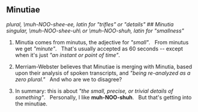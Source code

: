 ## Minutiae
*plural, \muh-NOO-shee-ee\, latin for "trifles" or "details"*
*## Minutia*
*singular, \muh-NOO-shee-uh\ or \muh-NOO-shuh\, latin for "smallness"*

1. Minutia comes from minutus, the adjective for *"small"*.    &nbsp;  From minutus we get *"minute"*.    &nbsp;  That's usually accepted as 60 seconds -- except when it's just *"an instant or point of time"*. 

2. Merriam-Webster believes that Minutiae is merging with Minutia, based upon their analysis of spoken transcripts, and *"being re-analyzed as a zero plural."*  &nbsp;  And who are we to disagree?

3. In summary: this is about *"the small, precise, or trivial details of something"*.    &nbsp;  Personally, I like **muh-NOO-shuh**.    &nbsp;  But that's getting into the minutiae.

